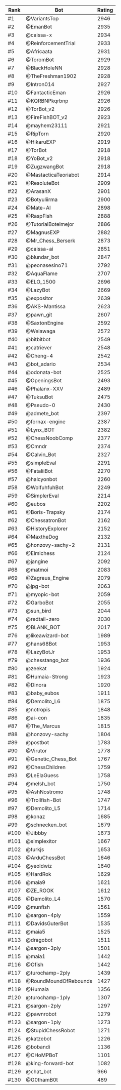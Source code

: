 Rank|Bot|Rating
---|---|---
#1|@VariantsTop|2946
#2|@EmanBot|2935
#3|@caissa-x|2934
#4|@ReinforcementTrial|2933
#5|@Africaata|2931
#6|@ToromBot|2929
#7|@BlackHoleNN|2928
#8|@TheFreshman1902|2928
#9|@Intron014|2927
#10|@FantacticEman|2926
#11|@KQRBNPkqrbnp|2926
#12|@TorBot_v2|2926
#13|@FireFishBOT_v2|2923
#14|@mayhem23111|2921
#15|@RipTorn|2920
#16|@HikaruEXP|2919
#17|@TorBot|2918
#18|@YoBot_v2|2918
#19|@ZugzwangBot|2918
#20|@MastacticaTeoriabot|2914
#21|@ResoluteBot|2909
#22|@ArasanX|2901
#23|@Botyuliirma|2900
#24|@Mate-AI|2898
#25|@RaspFish|2888
#26|@TutorialBotelmejor|2886
#27|@MagnusEXP|2882
#28|@Mr_Chess_Berserk|2873
#29|@caissa-ai|2851
#30|@blundar_bot|2847
#31|@peonasesino71|2792
#32|@AquaFlame|2707
#33|@ELO_1500|2696
#34|@LazyBot|2669
#35|@expositor|2639
#36|@AKS-Mantissa|2623
#37|@pawn_git|2607
#38|@SaxtonEngine|2592
#39|@Weiawaga|2572
#40|@bitbitbot|2549
#41|@catriever|2548
#42|@Cheng-4|2542
#43|@bot_adario|2534
#44|@odonata-bot|2525
#45|@OpeningsBot|2493
#46|@Phalanx-XXV|2489
#47|@TuksuBot|2475
#48|@Pseudo-0|2430
#49|@admete_bot|2397
#50|@fornax-engine|2387
#51|@Lynx_BOT|2382
#52|@ChessNoobComp|2377
#53|@Cmndr|2374
#54|@Calvin_Bot|2327
#55|@simpleEval|2291
#56|@FataliiBot|2270
#57|@halcyonbot|2260
#58|@WolfuhfuhBot|2249
#59|@SimplerEval|2214
#60|@eubos|2202
#61|@Boris-Trapsky|2174
#62|@ChessatronBot|2162
#63|@HistoryExplorer|2152
#64|@MaxtheDog|2132
#65|@honzovy-sachy-2|2131
#66|@Elmichess|2124
#67|@jangine|2092
#68|@matmoi|2083
#69|@Zagreus_Engine|2079
#70|@jpg-bot|2063
#71|@myopic-bot|2059
#72|@GarboBot|2055
#73|@sun_bird|2044
#74|@redtail-zero|2030
#75|@BLANK_BOT|2017
#76|@likeawizard-bot|1989
#77|@hans68Bot|1953
#78|@LazyBotJr|1953
#79|@chesstango_bot|1936
#80|@zeekat|1924
#81|@Humaia-Strong|1923
#82|@Dinora|1920
#83|@baby_eubos|1911
#84|@Demolito_L6|1875
#85|@notropis|1848
#86|@ai-con|1835
#87|@The_Marcus|1815
#88|@honzovy-sachy|1804
#89|@postbot|1783
#90|@Virutor|1778
#91|@Genetic_Chess_Bot|1767
#92|@ChessChildren|1759
#93|@LeElaGuess|1758
#94|@melsh_bot|1750
#95|@AshNostromo|1748
#96|@Trollfish-Bot|1747
#97|@Demolito_L5|1714
#98|@konaz|1685
#99|@schnecken_bot|1679
#100|@Jibbby|1673
#101|@simplexitor|1667
#102|@turkjs|1653
#103|@ArduChessBot|1646
#104|@yeoldwiz|1640
#105|@HardRok|1629
#106|@maia9|1621
#107|@ZE_ROOK|1612
#108|@Demolito_L4|1570
#109|@munfish|1561
#110|@sargon-4ply|1559
#111|@DavidsGuterBot|1535
#112|@maia5|1525
#113|@dragobot|1511
#114|@sargon-3ply|1501
#115|@maia1|1442
#116|@Ofish|1442
#117|@turochamp-2ply|1439
#118|@RoundMoundOfRebounds|1427
#119|@Humaia|1356
#120|@turochamp-1ply|1307
#121|@sargon-2ply|1297
#122|@pawnrobot|1279
#123|@sargon-1ply|1273
#124|@StupidChessRobot|1271
#125|@katzebot|1226
#126|@bobandi|1136
#127|@CHoMPBoT|1101
#128|@king-forward-bot|1082
#129|@chat_bot|966
#130|@G0thamB0t|489
